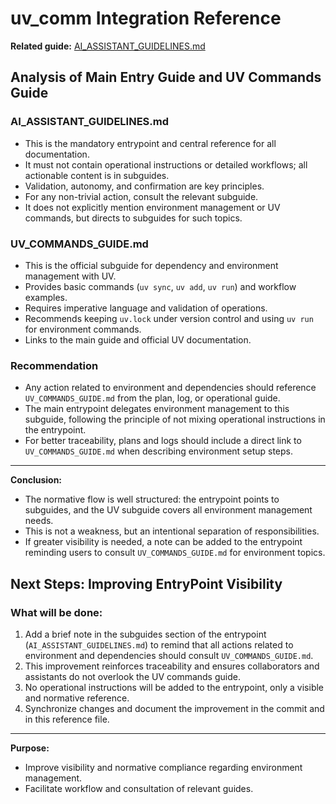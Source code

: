 # uv_comm Integration Reference

**Related guide:** [AI_ASSISTANT_GUIDELINES.md](../../ai_assistant_guides/AI_ASSISTANT_GUIDELINES.md)

## Analysis of Main Entry Guide and UV Commands Guide

### AI_ASSISTANT_GUIDELINES.md
- This is the mandatory entrypoint and central reference for all documentation.
- It must not contain operational instructions or detailed workflows; all actionable content is in subguides.
- Validation, autonomy, and confirmation are key principles.
- For any non-trivial action, consult the relevant subguide.
- It does not explicitly mention environment management or UV commands, but directs to subguides for such topics.

### UV_COMMANDS_GUIDE.md
- This is the official subguide for dependency and environment management with UV.
- Provides basic commands (`uv sync`, `uv add`, `uv run`) and workflow examples.
- Requires imperative language and validation of operations.
- Recommends keeping `uv.lock` under version control and using `uv run` for environment commands.
- Links to the main guide and official UV documentation.

### Recommendation
- Any action related to environment and dependencies should reference `UV_COMMANDS_GUIDE.md` from the plan, log, or operational guide.
- The main entrypoint delegates environment management to this subguide, following the principle of not mixing operational instructions in the entrypoint.
- For better traceability, plans and logs should include a direct link to `UV_COMMANDS_GUIDE.md` when describing environment setup steps.

---

**Conclusion:**
- The normative flow is well structured: the entrypoint points to subguides, and the UV subguide covers all environment management needs.
- This is not a weakness, but an intentional separation of responsibilities.
- If greater visibility is needed, a note can be added to the entrypoint reminding users to consult `UV_COMMANDS_GUIDE.md` for environment topics.

## Next Steps: Improving EntryPoint Visibility

### What will be done:
1. Add a brief note in the subguides section of the entrypoint (`AI_ASSISTANT_GUIDELINES.md`) to remind that all actions related to environment and dependencies should consult `UV_COMMANDS_GUIDE.md`.
2. This improvement reinforces traceability and ensures collaborators and assistants do not overlook the UV commands guide.
3. No operational instructions will be added to the entrypoint, only a visible and normative reference.
4. Synchronize changes and document the improvement in the commit and in this reference file.

---

**Purpose:**
- Improve visibility and normative compliance regarding environment management.
- Facilitate workflow and consultation of relevant guides.
